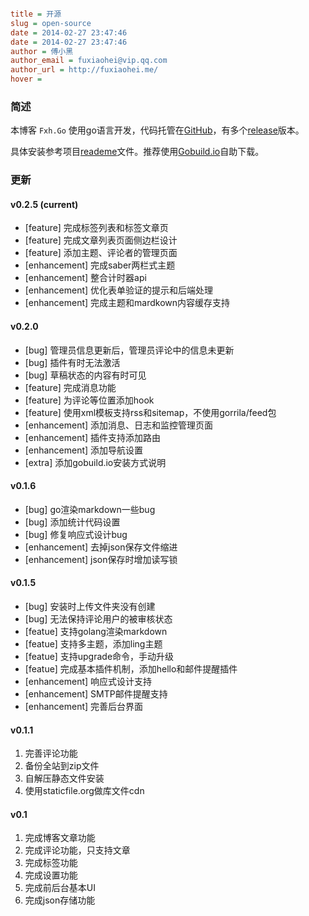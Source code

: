 ```ini

title = 开源
slug = open-source
date = 2014-02-27 23:47:46
date = 2014-02-27 23:47:46
author = 傅小黑
author_email = fuxiaohei@vip.qq.com
author_url = http://fuxiaohei.me/
hover =

```

### 简述

本博客 `Fxh.Go` 使用go语言开发，代码托管在[GitHub](https://github.com/fuxiaohei/GoBlog)，有多个[release](https://github.com/fuxiaohei/GoBlog/releases)版本。

具体安装参考项目[reademe](https://github.com/fuxiaohei/GoBlog/blob/master/README.md)文件。推荐使用[Gobuild.io](http://gobuild.io/download/github.com/fuxiaohei/GoBlog)自助下载。

### 更新

#### v0.2.5 (current)

* [feature] 完成标签列表和标签文章页
* [feature] 完成文章列表页面侧边栏设计
* [feature] 添加主题、评论者的管理页面
* [enhancement] 完成saber两栏式主题
* [enhancement] 整合计时器api
* [enhancement] 优化表单验证的提示和后端处理
* [enhancement] 完成主题和mardkown内容缓存支持

#### v0.2.0

* [bug] 管理员信息更新后，管理员评论中的信息未更新
* [bug] 插件有时无法激活
* [bug] 草稿状态的内容有时可见
* [feature] 完成消息功能
* [feature] 为评论等位置添加hook
* [feature] 使用xml模板支持rss和sitemap，不使用gorrila/feed包
* [enhancement] 添加消息、日志和监控管理页面
* [enhancement] 插件支持添加路由
* [enhancement] 添加导航设置
* [extra] 添加gobuild.io安装方式说明

#### v0.1.6

* [bug] go渲染markdown一些bug
* [bug] 添加统计代码设置
* [bug] 修复响应式设计bug
* [enhancement] 去掉json保存文件缩进
* [enhancement] json保存时增加读写锁

#### v0.1.5

* [bug] 安装时上传文件夹没有创建
* [bug] 无法保持评论用户的被审核状态
* [featue] 支持golang渲染markdown
* [featue] 支持多主题，添加ling主题
* [featue] 支持upgrade命令，手动升级
* [featue] 完成基本插件机制，添加hello和邮件提醒插件
* [enhancement] 响应式设计支持
* [enhancement] SMTP邮件提醒支持
* [enhancement] 完善后台界面

#### v0.1.1

1. 完善评论功能
2. 备份全站到zip文件
3. 自解压静态文件安装
4. 使用staticfile.org做库文件cdn

#### v0.1

1. 完成博客文章功能
2. 完成评论功能，只支持文章
3. 完成标签功能
4. 完成设置功能
5. 完成前后台基本UI
6. 完成json存储功能

